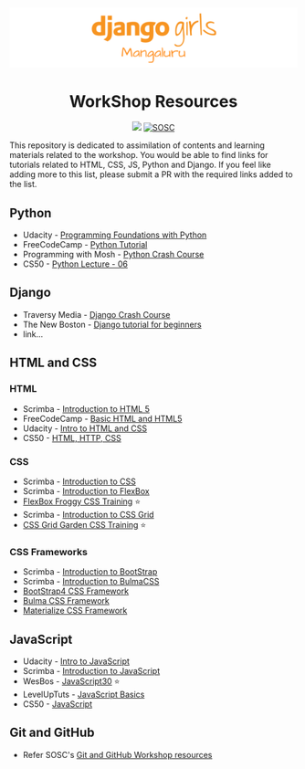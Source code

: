 ![](images/dg-banner.png)

<h1 align="center">WorkShop Resources</h1>
<p align="center">
<a href="https://djangogirls.org/mangaluru"><img src="https://img.shields.io/badge/DjangoGirls-Mangaluru-orange.svg?style=for-the-badge"/></a>
<a href="https://sosc.org.in" rel="nofollow"><img src="https://camo.githubusercontent.com/4ba098b6ff52af60dce4bd3cac70831c603df40f/68747470733a2f2f69732e67642f76697369745f736f73635f6261646765" alt="SOSC" data-canonical-src="https://is.gd/visit_sosc_badge" style="max-width:100%;"></a>
</p>

This repository is dedicated to assimilation of contents and learning materials related to the workshop. You would be able to find links for tutorials related to HTML, CSS, JS, Python and Django. If you feel like adding more to this list, please submit a PR with the required links added to the list.

## Python
- Udacity - [Programming Foundations with Python](https://in.udacity.com/course/programming-foundations-with-python--ud036s)
- FreeCodeCamp - [Python Tutorial](https://www.youtube.com/watch?v=rfscVS0vtbw)
- Programming with Mosh - [Python Crash Course](https://www.youtube.com/watch?v=f79MRyMsjrQ&list=PLTjRvDozrdlxj5wgH4qkvwSOdHLOCx10f)
- CS50 - [Python Lecture - 06](https://youtu.be/mvlTSMUNQN4)

## Django
- Traversy Media - [Django Crash Course](https://www.youtube.com/watch?v=D6esTdOLXh4)
- The New Boston - [Django tutorial for beginners](https://www.youtube.com/watch?v=qgGIqRFvFFk&list=PL6gx4Cwl9DGBlmzzFcLgDhKTTfNLfX1IK)
- link...

## HTML and CSS
### HTML
- Scrimba - [Introduction to HTML 5](https://scrimba.com/g/ghtml)
- FreeCodeCamp - [Basic HTML and HTML5](https://learn.freecodecamp.org/responsive-web-design/basic-html-and-html5)
- Udacity - [Intro to HTML and CSS](https://in.udacity.com/course/intro-to-html-and-css--ud001-india)
- CS50 - [HTML, HTTP, CSS](https://youtu.be/uEmF74eHRO8)

### CSS
- Scrimba - [Introduction to CSS](https://scrimba.com/g/gintrotocss)
- Scrimba - [Introduction to FlexBox](https://scrimba.com/g/gflexbox)
- [FlexBox Froggy CSS Training](https://flexboxfroggy.com/) :star:
- Scrimba - [Introduction to CSS Grid](https://scrimba.com/g/gR8PTE)
- [CSS Grid Garden CSS Training](https://cssgridgarden.com/) :star:

### CSS Frameworks
- Scrimba - [Introduction to BootStrap](https://scrimba.com/g/gbootstrap4)
- Scrimba - [Introduction to BulmaCSS](https://scrimba.com/g/gbulma)
- [BootStrap4 CSS Framework](https://getbootstrap.com/)
- [Bulma CSS Framework](https://bulma.io)
- [Materialize CSS Framework](https://materializecss.com/)

## JavaScript
- Udacity - [Intro to JavaScript](https://in.udacity.com/course/intro-to-javascript--ud803-india)
- Scrimba - [Introduction to JavaScript](https://scrimba.com/g/gintrotojavascript)
- WesBos - [JavaScript30](https://javascript30.com/) :star:
- LevelUpTuts - [JavaScript Basics](https://www.leveluptutorials.com/tutorials/javascript-tutorials)
- CS50 - [JavaScript](https://youtu.be/dlEPkLSDQi0)

## Git and GitHub
- Refer SOSC's [Git and GitHub Workshop resources](https://github.com/so-sc/github-workshop)
